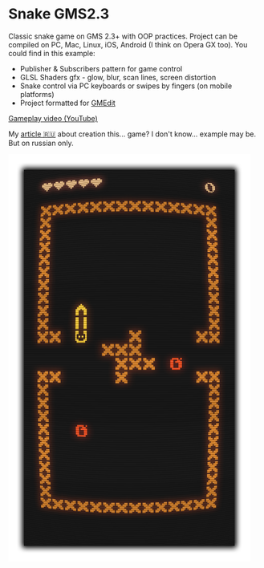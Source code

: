# Snake GMS2.3
Classic snake game on GMS 2.3+ with OOP practices. Project can be compiled on PC, Mac, Linux, iOS, Android (I think on Opera GX too).
You could find in this example:
- Publisher & Subscribers pattern for game control
- GLSL Shaders gfx - glow, blur, scan lines, screen distortion
- Snake control via PC keyboards or swipes by fingers (on mobile platforms)
- Project formatted for [GMEdit](https://github.com/YellowAfterlife/GMEdit)

[Gameplay video (YouTube)](https://www.youtube.com/watch?v=8K_sUl_mPyw)

My [article 🇷🇺](https://dtf.ru/indie/656101-snake-bin) about creation this... game? I don't know... example may be. But on russian only. 

![screenshot](/snake.png)
